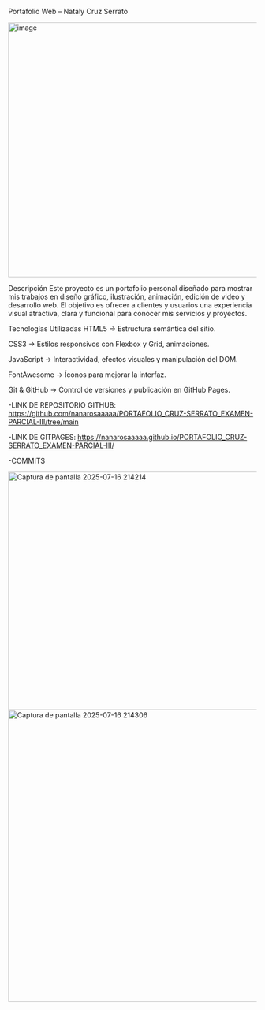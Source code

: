  Portafolio Web – Nataly Cruz Serrato

<img width="808" height="517" alt="image" src="https://github.com/user-attachments/assets/a6c15d12-f3fd-4eb8-b83c-613bcaeaf6fa" />


Descripción
Este proyecto es un portafolio personal diseñado para mostrar mis trabajos en diseño gráfico, ilustración, animación, edición de video y desarrollo web. El objetivo es ofrecer a clientes y usuarios una experiencia visual atractiva, clara y funcional para conocer mis servicios y proyectos.

 Tecnologías Utilizadas
HTML5 → Estructura semántica del sitio.

CSS3 → Estilos responsivos con Flexbox y Grid, animaciones.

JavaScript → Interactividad, efectos visuales y manipulación del DOM.

FontAwesome → Íconos para mejorar la interfaz.

Git & GitHub → Control de versiones y publicación en GitHub Pages.

-LINK DE REPOSITORIO GITHUB: https://github.com/nanarosaaaaa/PORTAFOLIO_CRUZ-SERRATO_EXAMEN-PARCIAL-III/tree/main

-LINK DE GITPAGES: https://nanarosaaaaa.github.io/PORTAFOLIO_CRUZ-SERRATO_EXAMEN-PARCIAL-III/


-COMMITS

<img width="904" height="483" alt="Captura de pantalla 2025-07-16 214214" src="https://github.com/user-attachments/assets/c74996ba-cafd-45c9-a32b-2fd5b2975221" />

<img width="672" height="593" alt="Captura de pantalla 2025-07-16 214306" src="https://github.com/user-attachments/assets/5b206388-6da1-4d3e-a08c-11af950487e1" />

